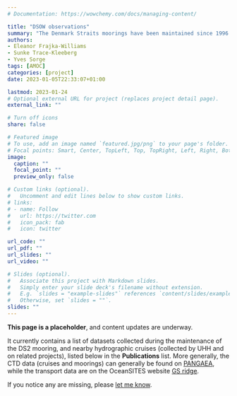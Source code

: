 ```yaml
---
# Documentation: https://wowchemy.com/docs/managing-content/

title: "DSOW observations"
summary: "The Denmark Straits moorings have been maintained since 1996 by the Universität of Hamburg and Iceland."
authors: 
- Eleanor Frajka-Williams
- Sunke Trace-Kleeberg
- Yves Sorge
tags: [AMOC]
categories: [project]
date: 2023-01-05T22:33:07+01:00

lastmod: 2023-01-24
# Optional external URL for project (replaces project detail page).
external_link: ""

# Turn off icons
share: false

# Featured image
# To use, add an image named `featured.jpg/png` to your page's folder.
# Focal points: Smart, Center, TopLeft, Top, TopRight, Left, Right, BottomLeft, Bottom, BottomRight.
image:
  caption: ""
  focal_point: ""
  preview_only: false

# Custom links (optional).
#   Uncomment and edit lines below to show custom links.
# links:
# - name: Follow
#   url: https://twitter.com
#   icon_pack: fab
#   icon: twitter

url_code: ""
url_pdf: ""
url_slides: ""
url_video: ""

# Slides (optional).
#   Associate this project with Markdown slides.
#   Simply enter your slide deck's filename without extension.
#   E.g. `slides = "example-slides"` references `content/slides/example-slides.md`.
#   Otherwise, set `slides = ""`.
slides: ""
---
```


**This page is a placeholder**, and content updates are underway.

It currently contains a list of datasets collected during the maintenance of the DS2 mooring, and nearby hydrographic cruises (collected by UHH and on related projects), listed below in the **Publications** list. More generally, the CTD data (cruises and moorings) can generally be found on [PANGAEA](pangaea.de), while the transport data are on the OceanSITES website [GS ridge](http://www.oceansites.org/tma/gsr.html).  

If you notice any are missing, please [let me know](mailto:eleanor.frajka@uni-hamburg.de).


